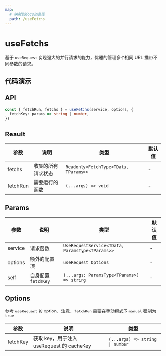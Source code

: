 ```yaml
---
map:
  # 映射到docs的路径
  path: /useFetchs
---
```


# useFetchs

基于 `useRequest` 实现强大的并行请求的能力，优雅的管理多个相同 URL 携带不同参数的请求。

## 代码演示

<demo src="./demo/demo.vue"
  language="vue"
  title="基本用法"
  desc="多个请求同时进行的请求状态管理"> </demo>

## API

```typescript
const { fetchRun, fetchs } = useFetchs(service, options, {
  fetchKey: params => string | number,
})
```

## Result

| 参数     | 说明               | 类型                                  | 默认值 |
| -------- | ------------------ | ------------------------------------- | ------ |
| fetchs   | 收集的所有请求状态 | `Readonly<FetchType<TData, TParams>>` | -      |
| fetchRun | 需要运行的函数     | `(...args) => void`                   | -      |

## Params

| 参数    | 说明                | 类型                                            | 默认值 |
| ------- | ------------------- | ----------------------------------------------- | ------ |
| service | 请求函数            | `UseRequestService<TData, ParamsType<TParams>>` | -      |
| options | 额外的配置项        | `useRequest Options`                            | -      |
| self    | 自身配置 `fetchKey` | `(...args: ParamsType<TParams>) => string`      | -      |

## Options

参考 `useRequest` 的 option，注意，`fetchRun` 需要在手动模式下 `manual` 强制为 `true`

| 参数     | 说明                                      | 类型                            |
| -------- | ----------------------------------------- | ------------------------------- |
| fetchKey | 获取 key，用于注入 useRequest 的 cacheKey | `(...args) => string \| number` |
